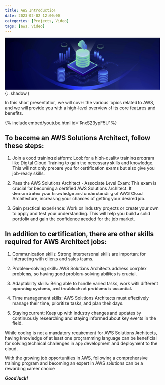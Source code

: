 ```yaml
---
title: AWS Introduction
date: 2023-02-02 12:00:00
categories: [Projects, Video]
tags: [aws, video]
---
```

<script defer data-domain="senad-d.github.io" src="https://plus.seki.pro/js/script.js"></script>
![](https://github.com/senad-d/senad-d.github.io/blob/main/_media/images/cloud-banner.png?raw=true){: .shadow }

In this short presentation, we will cover the various topics related to AWS, and we will provide you with a high-level overview of its core features and benefits.

{% include embed/youtube.html id='RnxS23ypF5U' %}

## To become an AWS Solutions Architect, follow these steps:

1. Join a good training platform: Look for a high-quality training program like Digital Cloud Training to gain the necessary skills and knowledge. This will not only prepare you for certification exams but also give you job-ready skills.

2. Pass the AWS Solutions Architect - Associate Level Exam: This exam is crucial for becoming a certified AWS Solutions Architect. It demonstrates your knowledge and understanding of AWS Cloud Architecture, increasing your chances of getting your desired job.

3. Gain practical experience: Work on industry projects or create your own to apply and test your understanding. This will help you build a solid portfolio and gain the confidence needed for the job market.

## In addition to certification, there are other skills required for AWS Architect jobs:

1. Communication skills: Strong interpersonal skills are important for interacting with clients and sales teams.

2. Problem-solving skills: AWS Solutions Architects address complex problems, so having good problem-solving abilities is crucial.

3. Adaptability skills: Being able to handle varied tasks, work with different operating systems, and troubleshoot problems is essential.

4. Time management skills: AWS Solutions Architects must effectively manage their time, prioritize tasks, and plan their days.

5. Staying current: Keep up with industry changes and updates by continuously researching and staying informed about key events in the field.

While coding is not a mandatory requirement for AWS Solutions Architects, having knowledge of at least one programming language can be beneficial for solving technical challenges in app development and deployment to the cloud.

With the growing job opportunities in AWS, following a comprehensive training program and becoming an expert in AWS solutions can be a rewarding career choice. 

***Good luck!***